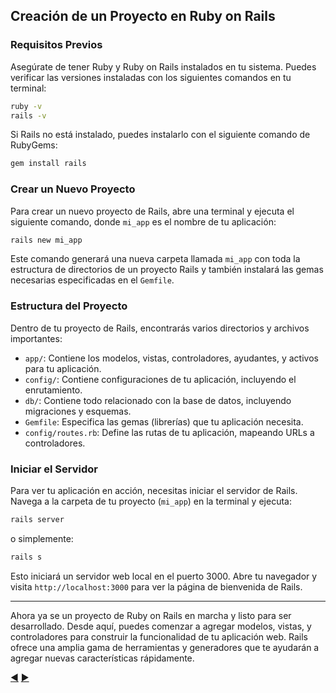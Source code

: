 ## Creación de un Proyecto en Ruby on Rails

### Requisitos Previos

Asegúrate de tener Ruby y Ruby on Rails instalados en tu sistema. Puedes verificar las versiones instaladas con los siguientes comandos en tu terminal:

```sh
ruby -v
rails -v
```

Si Rails no está instalado, puedes instalarlo con el siguiente comando de RubyGems:

```sh
gem install rails
```

### Crear un Nuevo Proyecto

Para crear un nuevo proyecto de Rails, abre una terminal y ejecuta el siguiente comando, donde `mi_app` es el nombre de tu aplicación:

```sh
rails new mi_app
```

Este comando generará una nueva carpeta llamada `mi_app` con toda la estructura de directorios de un proyecto Rails y también instalará las gemas necesarias especificadas en el `Gemfile`.

### Estructura del Proyecto

Dentro de tu proyecto de Rails, encontrarás varios directorios y archivos importantes:

- `app/`: Contiene los modelos, vistas, controladores, ayudantes, y activos para tu aplicación.
- `config/`: Contiene configuraciones de tu aplicación, incluyendo el enrutamiento.
- `db/`: Contiene todo relacionado con la base de datos, incluyendo migraciones y esquemas.
- `Gemfile`: Especifica las gemas (librerías) que tu aplicación necesita.
- `config/routes.rb`: Define las rutas de tu aplicación, mapeando URLs a controladores.

### Iniciar el Servidor

Para ver tu aplicación en acción, necesitas iniciar el servidor de Rails. Navega a la carpeta de tu proyecto (`mi_app`) en la terminal y ejecuta:

```sh
rails server
```

o simplemente:

```sh
rails s
```

Esto iniciará un servidor web local en el puerto 3000. Abre tu navegador y visita `http://localhost:3000` para ver la página de bienvenida de Rails.

---

Ahora ya se un proyecto de Ruby on Rails en marcha y listo para ser desarrollado. Desde aquí, puedes comenzar a agregar modelos, vistas, y controladores para construir la funcionalidad de tu aplicación web. Rails ofrece una amplia gama de herramientas y generadores que te ayudarán a agregar nuevas características rápidamente.

[:arrow_backward:](19-MVC-en-Rails.md) [:arrow_forward:](21-BBDD.md)